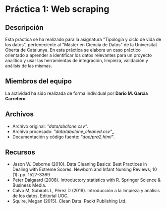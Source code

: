 # Práctica 1: Web scraping

## Descripción

Esta práctica se ha realizado para la asignatura "Tipología y ciclo de vida de los datos", perteneciente al "Máster en Ciencia de Datos" de la Universitat Oberta de Catalunya. En esta práctica se elabora un caso práctico orientado a aprender a identificar los datos relevantes para un proyecto analítico y usar las herramientas de integración, limpieza, validación y análisis de las mismas.

## Miembros del equipo

La actividad ha sido realizada de forma individual por **Darío M. García Carretero**.

## Archivos

* Archivo original: _"data/abalone.csv"_.
* Archivo procesado: _"data/abalone_cleaned.csv"__
* Documentación y código fuente: _"doc/pra2.html"_.

## Recursos

* Jason W. Osborne (2010). Data Cleaning Basics: Best Practices in Dealing with Extreme Scores. Newborn and Infant Nursing Reviews; 10 (1): pp. 1527-3369.
* Peter Dalgaard (2008). Introductory statistics with R. Springer Science & Business Media.
* Calvo M, Subirats L, Pérez D (2019). Introducción a la limpieza y análisis de los datos. Editorial UOC.
* Squire, Megan (2015). Clean Data. Packt Publishing Ltd.
